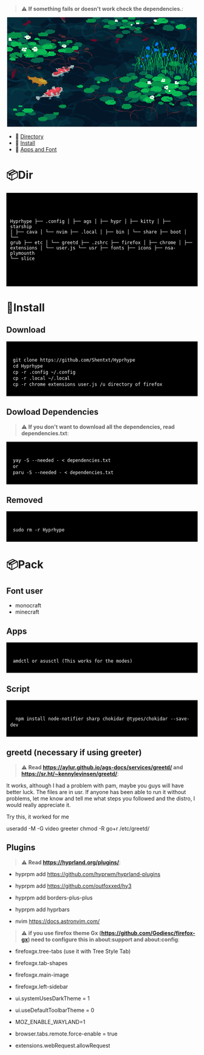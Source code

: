 > :warning: **If something fails or doesn't work check the dependencies.**: 

<p align="center">
  <picture>
    <img src="/assets/koi.gif">
  </picture>
</p>

- 🌸 [Directory](https://github.com/Shentxt/Hyprhype/tree/master#Dir)
- 🌸 [Install](https://github.com/Shentxt/Hyprhype/tree/master#Install)
- 🌸 [Apps and Font](https://github.com/Shentxt/Hyprhype/tree/master#Pack)

# 📦Dir

<div style="background-color: black; color: white; padding: 10px;">
<pre><code>

Hyprhype
├── .config
│   ├── ags
│   ├── hypr
│   ├── kitty
│   ├── starship
│   ├── cava
│   └── nvim
├── .local
│   ├── bin
│   └── share
├── boot
│   └── grub
├── etc
│   └── greetd
├── .zshrc
├── firefox
│   ├── chrome
│   ├── extensions
│   └── user.js
└── usr
    ├── fonts
    ├── icons
    ├── nsa-plymounth
    └── slice

</code></pre>
</div>

# 💾Install

## Download 

<div style="background-color: black; color: white; padding: 10px;">
<pre><code>
 git clone https://github.com/Shentxt/Hyprhype
 cd Hyprhype
 cp -r .config ~/.config 
 cp -r .local ~/.local
 cp -r chrome extensions user.js /u directory of firefox 
</code></pre>
</div>

## Dowload Dependencies 

> :warning: **If you don't want to download all the dependencies, read dependencies.txt**:

<div style="background-color: black; color: white; padding: 10px;">
<pre><code>
 yay -S --needed - < dependencies.txt
 or 
 paru -S --needed - < dependencies.txt
</code></pre>
</div>

## Removed 

<div style="background-color: black; color: white; padding: 10px;">
<pre><code>
 sudo rm -r Hyprhype
</code></pre>
</div>

# 📦Pack

## Font user 

- monocraft
- minecraft

## Apps 

<div style="background-color: black; color: white; padding: 10px;">
<pre><code>
 amdctl or asusctl (This works for the modes)
</code></pre>
</div>

## Script

<div style="background-color: black; color: white; padding: 10px;">
<pre><code>
  npm install node-notifier sharp chokidar @types/chokidar --save-dev
</code></pre>
</div>

## greetd (necessary if using greeter) 

> :warning: **Read https://aylur.github.io/ags-docs/services/greetd/ and https://sr.ht/~kennylevinsen/greetd/**:

It works, although I had a problem with pam, maybe you guys will have better luck.
The files are in usr. If anyone has been able to run it without problems, let me know and tell me what steps you followed and the distro, I would really appreciate it.

Try this, it worked for me

useradd -M -G video greeter
chmod -R go+r /etc/greetd/

## Plugins 

> :warning: **Read https://hyprland.org/plugins/**: 

- hyprpm add https://github.com/hyprwm/hyprland-plugins
- hyprpm add https://github.com/outfoxxed/hy3
- hyprpm add borders-plus-plus
- hyprpm add hyprbars

- nvim https://docs.astronvim.com/

> :warning: **if you use firefox theme Gx (https://github.com/Godiesc/firefox-gx) need to configure this in about:support and about:config**: 

- firefoxgx.tree-tabs (use it with Tree Style Tab) 
- firefoxgx.tab-shapes
- firefoxgx.main-image
- firefoxgx.left-sidebar

- ui.systemUsesDarkTheme = 1
- ui.useDefaultToolbarTheme = 0
- MOZ_ENABLE_WAYLAND=1 
- browser.tabs.remote.force-enable = true
- extensions.webRequest.allowRequest
